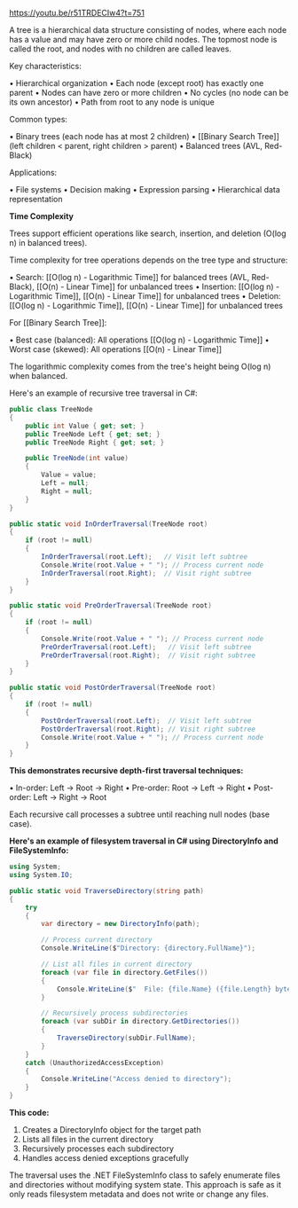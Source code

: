 https://youtu.be/r51TRDECIw4?t=751

A tree is a hierarchical data structure consisting of nodes, where each node has a value and may
have zero or more child nodes. The topmost node is called the root, and nodes with no children
are called leaves.

Key characteristics:

• Hierarchical organization
• Each node (except root) has exactly one parent
• Nodes can have zero or more children
• No cycles (no node can be its own ancestor)
• Path from root to any node is unique

Common types:

• Binary trees (each node has at most 2 children)
• [[Binary Search Tree]] (left children < parent, right children > parent)
• Balanced trees (AVL, Red-Black)

Applications:

• File systems
• Decision making
• Expression parsing
• Hierarchical data representation

**Time Complexity**

Trees support efficient operations like search, insertion, and deletion (O(log n) in balanced
trees).

Time complexity for tree operations depends on the tree type and structure:

• Search: [[O(log n) - Logarithmic Time]] for balanced trees (AVL, Red-Black), [[O(n) - Linear Time]] for unbalanced trees
• Insertion: [[O(log n) - Logarithmic Time]], [[O(n) - Linear Time]] for unbalanced trees
• Deletion:  [[O(log n) - Logarithmic Time]], [[O(n) - Linear Time]]  for unbalanced trees

For [[Binary Search Tree]]:

• Best case (balanced): All operations  [[O(log n) - Logarithmic Time]]
• Worst case (skewed): All operations [[O(n) - Linear Time]] 

The logarithmic complexity comes from the tree's height being O(log n) when balanced.

Here's an example of recursive tree traversal in C#:

```C#
public class TreeNode
{
    public int Value { get; set; }
    public TreeNode Left { get; set; }
    public TreeNode Right { get; set; }

    public TreeNode(int value)
    {
        Value = value;
        Left = null;
        Right = null;
    }
}

public static void InOrderTraversal(TreeNode root)
{
    if (root != null)
    {
        InOrderTraversal(root.Left);   // Visit left subtree
        Console.Write(root.Value + " "); // Process current node
        InOrderTraversal(root.Right);  // Visit right subtree
    }
}

public static void PreOrderTraversal(TreeNode root)
{
    if (root != null)
    {
        Console.Write(root.Value + " "); // Process current node
        PreOrderTraversal(root.Left);   // Visit left subtree
        PreOrderTraversal(root.Right);  // Visit right subtree
    }
}

public static void PostOrderTraversal(TreeNode root)
{
    if (root != null)
    {
        PostOrderTraversal(root.Left);  // Visit left subtree
        PostOrderTraversal(root.Right); // Visit right subtree
        Console.Write(root.Value + " "); // Process current node
    }
}
```

**This demonstrates recursive depth-first traversal techniques:**

• In-order: Left → Root → Right
• Pre-order: Root → Left → Right
• Post-order: Left → Right → Root

Each recursive call processes a subtree until reaching null nodes (base case).

**Here's an example of filesystem traversal in C# using DirectoryInfo and FileSystemInfo:**

```C#
using System;
using System.IO;

public static void TraverseDirectory(string path)
{
    try
    {
        var directory = new DirectoryInfo(path);

        // Process current directory
        Console.WriteLine($"Directory: {directory.FullName}");

        // List all files in current directory
        foreach (var file in directory.GetFiles())
        {
            Console.WriteLine($"  File: {file.Name} ({file.Length} bytes)");
        }

        // Recursively process subdirectories
        foreach (var subDir in directory.GetDirectories())
        {
            TraverseDirectory(subDir.FullName);
        }
    }
    catch (UnauthorizedAccessException)
    {
        Console.WriteLine("Access denied to directory");
    }
}
```

**This code:**

1. Creates a DirectoryInfo object for the target path
2. Lists all files in the current directory
3. Recursively processes each subdirectory
4. Handles access denied exceptions gracefully

The traversal uses the .NET FileSystemInfo class to safely enumerate files and directories
without modifying system state. This approach is safe as it only reads filesystem metadata and
does not write or change any files.
